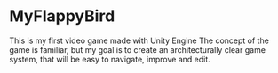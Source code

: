# MyFlappyBird
This is my first video game made with Unity Engine
The concept of the game is familiar, but my goal is to create an architecturally clear game system, that will be easy to navigate, improve and edit.
